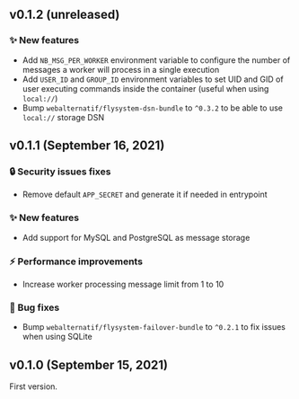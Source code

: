 ## v0.1.2 (unreleased)

### ✨ New features

* Add `NB_MSG_PER_WORKER` environment variable to configure the number of messages a worker will process in a single execution
* Add `USER_ID` and `GROUP_ID` environment variables to set UID and GID of user executing commands inside the container (useful when using `local://`) 
* Bump `webalternatif/flysystem-dsn-bundle` to `^0.3.2` to be able to use `local://` storage DSN

## v0.1.1 (September 16, 2021)

### 🔒 Security issues fixes

  * Remove default `APP_SECRET` and generate it if needed in entrypoint

### ✨ New features

  * Add support for MySQL and PostgreSQL as message storage

### ⚡ Performance improvements

  * Increase worker processing message limit from 1 to 10

### 🐛 Bug fixes

  * Bump `webalternatif/flysystem-failover-bundle` to `^0.2.1` to fix issues when using SQLite

## v0.1.0 (September 15, 2021)

First version.
